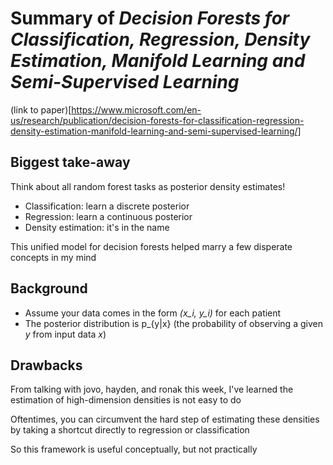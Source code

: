 # Summary of _Decision Forests for Classification, Regression, Density Estimation, Manifold Learning and Semi-Supervised Learning_

(link to paper)[https://www.microsoft.com/en-us/research/publication/decision-forests-for-classification-regression-density-estimation-manifold-learning-and-semi-supervised-learning/]

## Biggest take-away
Think about all random forest tasks as posterior density estimates!

- Classification: learn a discrete posterior
- Regression: learn a continuous posterior
- Density estimation: it's in the name

This unified model for decision forests helped marry a few disperate concepts in my mind

## Background
- Assume your data comes in the form _(x_i, y_i)_ for each patient
- The posterior distribution is p_{y|x} (the probability of observing a given _y_ from input data _x_)

## Drawbacks

From talking with jovo, hayden, and ronak this week, I've learned the estimation of high-dimension densities is not easy to do

Oftentimes, you can circumvent the hard step of estimating these densities by taking a shortcut directly to regression or classification

So this framework is useful conceptually, but not practically
